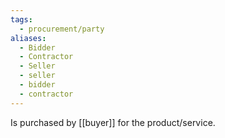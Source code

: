 ```yaml
---
tags:
  - procurement/party
aliases:
  - Bidder
  - Contractor
  - Seller
  - seller
  - bidder
  - contractor
---
```

Is purchased by [[buyer]] for the product/service.